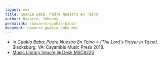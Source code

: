 ```yaml
---
layout: mei
title: Guakía Baba. Padre Nuestro en Taíno
author: Navarro, Johanny
permalink: /navarro-guakia-baba/
document: navarro_guakia_baba.mei
---
```


- In *Guakía Baba: Padre Nuestro En Taíno = (The Lord's Prayer in Taino).* Blacksburg, VA: Cayambis Music Press 2018.
- <a href="https://tufts-primo.hosted.exlibrisgroup.com/permalink/f/bnf7qa/01TUN_ALMA21283209180003851" target="_blank">Music Library Inquire @ Desk MSC9225</a>
